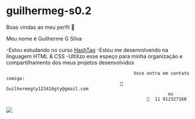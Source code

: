 # guilhermeg-s0.2
Boas vindas ao meu perfil 🏴

Meu nome é Guilherme G Silva

-Estou estudando no curso [HashTag](https://www.hashtagtreinamentos.com/?origemurl=75502579145&gad_source=1&gclid=CjwKCAjwmrqzBhAoEiwAXVpgooEL_6U-_oAmvRO7jZgTmfxLffE2XwGCBbUgb4rQmVA22oR2TooatxoClQ4QAvD_BwE)
-Estou me desenvolvendo na linguagem HTML & CSS
-Ultilizo esse espeço para minha organização e compartilhamento dos meus projetos desenvolvidos

                                                    Voce entra em contato comigo:
                                               📧  Guilhermegty123416gty@gmail.com
                                                                 ou
                                                         📴  11 912327168


![](https://media1.tenor.com/m/p0uaoj653tAAAAAC/black-clover.gif)

